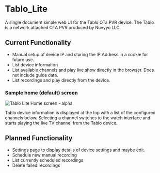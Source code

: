 # Tablo_Lite
A single document simple web UI for the Tablo OTa PVR device. The Tablo is a network attached OTA PVR produced by Nuvyyo LLC.

## Current Functionality
- Manual setup of device IP and storing the IP Address in a cookie for future use.
- List device information
- List available channels and play live show directly in the browser. Does not include guide data.
- List recordings and play directly from the device.

### Sample home (default) screen
![Tablo Lite Home screen - alpha](https://github.com/user-attachments/assets/a1d609c8-c2d3-438b-88b8-5c4c7424d974)

Tablo device information is displayed at the top with a list of the configured channels below. Selecting a channel switches to the watch interface and starts playing the live TV channel from the Tablo device.

## Planned Functionality
- Settings page to display details of device settings and maybe edit.
- Schedule new manual recording
- List currently scheduled recordings
- Delete failed recordings
